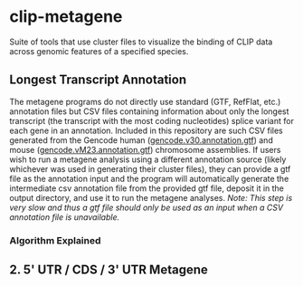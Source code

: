 # clip-metagene
Suite of tools that use cluster files to visualize the binding of CLIP data across genomic features of a specified species.

## Longest Transcript Annotation
The metagene programs do not directly use standard (GTF, RefFlat, etc.) annotation files but CSV files containing information about only the longest transcript (the transcript with the most coding nucleotides) splice variant for each gene in an annotation. Included in this repository are such CSV files generated from the Gencode human ([gencode.v30.annotation.gtf](https://www.gencodegenes.org/human/release_30.html)) and mouse ([gencode.vM23.annotation.gtf](https://www.gencodegenes.org/mouse/release_M23.html)) chromosome assemblies. If users wish to run a metagene analysis using a different annotation source (likely whichever was used in generating their cluster files), they can provide a gtf file as the annotation input and the program will automatically generate the intermediate csv annotation file from the provided gtf file, deposit it in the output directory, and use it to run the metagene analyses. *Note: This step is very slow and thus a gtf file should only be used as an input when a CSV annotation file is unavailable.*
### Algorithm Explained

## 2. 5' UTR / CDS / 3' UTR Metagene
